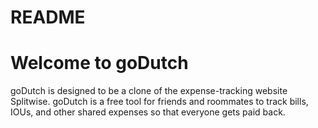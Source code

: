 # README

# Welcome to goDutch

goDutch is designed to be a clone of the expense-tracking website Splitwise. goDutch is a free tool for friends and roommates to track bills, IOUs, and other shared expenses so that everyone gets paid back.
